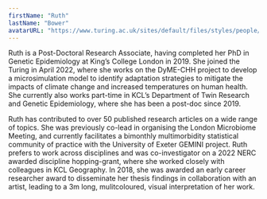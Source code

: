 ```yaml
---
firstName: "Ruth"
lastName: "Bower"
avatarURL: "https://www.turing.ac.uk/sites/default/files/styles/people/public/2023-01/profeshpic.jpg?itok=5-ydqsmF"
---
```


Ruth is a Post-Doctoral Research Associate, having completed her PhD in Genetic Epidemiology at King’s College London in 2019. She joined the Turing in April 2022, where she works on the DyME-CHH project to develop a microsimulation model to identify adaptation strategies to mitigate the impacts of climate change and increased temperatures on human health. She currently also works part-time in KCL’s Department of Twin Research and Genetic Epidemiology, where she has been a post-doc since 2019.

Ruth has contributed to over 50 published research articles on a wide range of topics. She was previously co-lead in organising the London Microbiome Meeting, and currently facilitates a bimonthly multimorbidity statistical community of practice with the University of Exeter GEMINI project. Ruth prefers to work across disciplines and was co-investigator on a 2022 NERC awarded discipline hopping-grant, where she worked closely with colleagues in KCL Geography. In 2018, she was awarded an early career researcher award to disseminate her thesis findings in collaboration with an artist, leading to a 3m long, mulitcoloured, visual interpretation of her work.
